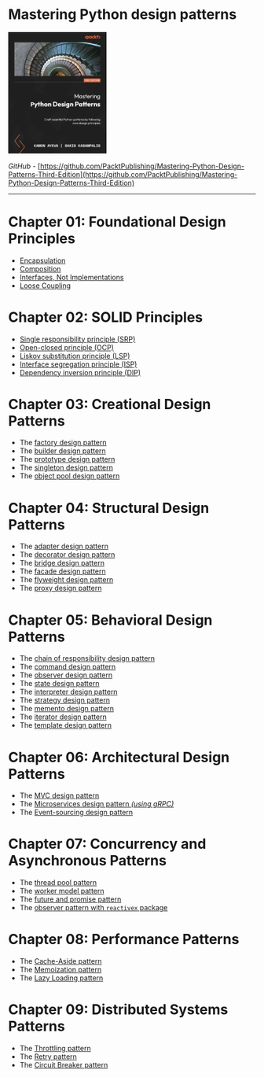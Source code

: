 # Mastering Python design patterns

<img src="./assets/images/book-case.png" alt="description" width="200" height="auto">

_GitHub_ - [https://github.com/PacktPublishing/Mastering-Python-Design-Patterns-Third-Edition](https://github.com/PacktPublishing/Mastering-Python-Design-Patterns-Third-Edition)

<hr>

# Chapter 01: Foundational Design Principles

- [Encapsulation](./chap01/base.ipynb)
- [Composition](./chap01/base.ipynb)
- [Interfaces, Not Implementations](./chap01/base.ipynb)
- [Loose Coupling](./chap01/base.ipynb)

# Chapter 02: SOLID Principles

- [Single responsibility principle (SRP)](./chap02/base.ipynb)
- [Open-closed principle (OCP)](./chap02/base.ipynb)
- [Liskov substitution principle (LSP)](./chap02/base.ipynb)
- [Interface segregation principle (ISP)](./chap02/base.ipynb)
- [Dependency inversion principle (DIP)](./chap02/base.ipynb)

# Chapter 03: Creational Design Patterns

- The [factory design pattern](./chap03/factory.ipynb)
- The [builder design pattern](./chap03/builder.ipynb)
- The [prototype design pattern](./chap03/prototype.ipynb)
- The [singleton design pattern](./chap03/singleton.ipynb)
- The [object pool design pattern](./chap03/object-pool.ipynb)

# Chapter 04: Structural Design Patterns

- The [adapter design pattern](./chap04/adapter.ipynb)
- The [decorator design pattern](./chap04/decorator.ipynb)
- The [bridge design pattern](./chap04/bridge.ipynb)
- The [facade design pattern](./chap04/facade.ipynb)
- The [flyweight design pattern](./chap04/flyweight.ipynb)
- The [proxy design pattern](./chap04/proxy.ipynb)

# Chapter 05: Behavioral Design Patterns

- The [chain of responsibility design pattern](./chap05/chain.ipynb)
- The [command design pattern](./chap05/commands.ipynb)
- The [observer design pattern](./chap05/observer.ipynb)
- The [state design pattern](./chap05/state.ipynb)
- The [interpreter design pattern](./chap05/interpreter.ipynb)
- The [strategy design pattern](./chap05/strategy.ipynb)
- The [memento design pattern](./chap05/memento.ipynb)
- The [iterator design pattern](./chap05/iterator.ipynb)
- The [template design pattern](./chap05/template.ipynb)

# Chapter 06: Architectural Design Patterns

- The [MVC design pattern](./chap06/mvc.ipynb)
- The [Microservices design pattern _(using gRPC)_](./chap06/microservices.ipynb)
- The [Event-sourcing design pattern](./chap06/event_sourcing.ipynb)

# Chapter 07: Concurrency and Asynchronous Patterns

- The [thread pool pattern](./chap07/thread_pool.ipynb)
- The [worker model pattern](./chap07/worker_model.ipynb)
- The [future and promise pattern](./chap07/future_and_promise.ipynb)
- The [observer pattern with `reactivex` package](./chap07/rx_peoplelist.py)

# Chapter 08: Performance Patterns

- The [Cache-Aside pattern](./chap08/cache.ipynb)
- The [Memoization pattern](./chap08/memoization.ipynb)
- The [Lazy Loading pattern](./chap08/lazy.ipynb)

# Chapter 09: Distributed Systems Patterns

- The [Throttling pattern](./chap09/throttling.py)
- The [Retry pattern](./chap09/retry)
- The [Circuit Breaker pattern](./chap09/circuit.ipynb)
